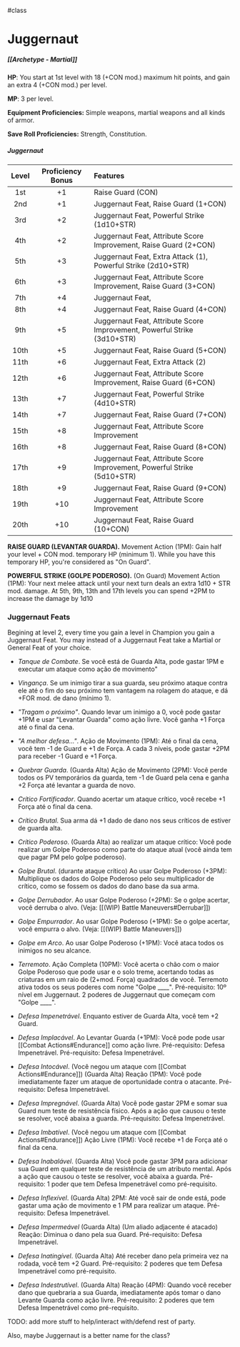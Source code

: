 #class 
# Juggernaut
##### [[Archetype - Martial]]

**HP**: You start at 1st level with 18 (+CON mod.) maximum hit points, and gain an extra 4 (+CON mod.) per level.

**MP**: 3 per level.

**Equipment Proficiencies:** Simple weapons, martial weapons and all kinds of armor.

**Save Roll Proficiencies:** Strength, Constitution.

##### Juggernaut
| Level | Proficiency Bonus | Features                                   |
|:-----:|:---:|:---------------------------------------------------------|
| 1st   | +1  | Raise Guard (CON)                                             |
| 2nd   | +1  | Juggernaut Feat, Raise Guard (1+CON)                      |
| 3rd   | +2  | Juggernaut Feat, Powerful Strike (1d10+STR)                                            |
| 4th   | +2  | Juggernaut Feat, Attribute Score Improvement, Raise Guard (2+CON)               |
| 5th   | +3  | Juggernaut Feat, Extra Attack (1), Powerful Strike (2d10+STR)             |
| 6th   | +3  | Juggernaut Feat, Attribute Score Improvement, Raise Guard (3+CON)               |
| 7th   | +4  | Juggernaut Feat,                       |
| 8th   | +4  | Juggernaut Feat, Raise Guard (4+CON)                                            |
| 9th   | +5  | Juggernaut Feat, Attribute Score Improvement, Powerful Strike (3d10+STR) |
| 10th  | +5  | Juggernaut Feat, Raise Guard (5+CON)                        |
| 11th  | +6  | Juggernaut Feat, Extra Attack (2)                          |
| 12th  | +6  | Juggernaut Feat, Attribute Score Improvement, Raise Guard (6+CON)               |
| 13th  | +7  | Juggernaut Feat, Powerful Strike (4d10+STR)                               |
| 14th  | +7  | Juggernaut Feat, Raise Guard (7+CON)                        |
| 15th  | +8  | Juggernaut Feat, Attribute Score Improvement               |
| 16th  | +8  | Juggernaut Feat, Raise Guard (8+CON)                                            |
| 17th  | +9  | Juggernaut Feat, Attribute Score Improvement, Powerful Strike (5d10+STR) |
| 18th  | +9  | Juggernaut Feat, Raise Guard (9+CON)                       |
| 19th  | +10 | Juggernaut Feat, Attribute Score Improvement               |
| 20th  | +10 | Juggernaut Feat, Raise Guard (10+CON)                                            |


**RAISE GUARD (LEVANTAR GUARDA).** Movement Action (1PM): Gain half your level + CON mod. temporary HP (minimum 1). While you have this temporary HP, you're considered as "On Guard".

**POWERFUL STRIKE (GOLPE PODEROSO).** (On Guard) Movement Action (1PM): Your next melee attack until your next turn deals an extra 1d10 + STR mod. damage. At 5th, 9th, 13th and 17th levels you can spend +2PM to increase the damage by 1d10

### Juggernaut Feats

Begining at level 2, every time you gain a level in Champion you gain a Juggernaut Feat. You may instead of a Juggernaut Feat take a Martial or General Feat of your choice.

- *Tanque de Combate*. Se você está de Guarda Alta, pode gastar 1PM e executar um ataque como ação de movimento"

- *Vingança*. Se um inimigo tirar a sua guarda, seu próximo ataque contra ele até o fim do seu próximo tem vantagem na rolagem do ataque, e dá +FOR mod. de dano (mínimo 1).

- *"Tragam o próximo"*. Quando levar um inimigo a 0, você pode gastar +1PM e usar "Levantar Guarda" como ação livre. Você ganha +1 Força até o final da cena.

- *"A melhor defesa..."*. Ação de Movimento (1PM): Até o final da cena, você tem -1 de Guard e +1 de Força. A cada 3 níveis, pode gastar +2PM para receber -1 Guard e +1 Força.

- *Quebrar Guarda*. (Guarda Alta) Ação de Movimento (2PM): Você perde todos os PV temporários da guarda, tem -1 de Guard pela cena e ganha +2 Força até levantar a guarda de novo.

- *Crítico Fortificador*. Quando acertar um ataque crítico, você recebe +1 Força até o final da cena.

- *Crítico Brutal*. Sua arma dá +1 dado de dano nos seus críticos de estiver de guarda alta.

- *Crítico Poderoso*. (Guarda Alta) ao realizar um ataque crítico: Você pode realizar um Golpe Poderoso como parte do ataque atual (você ainda tem que pagar PM pelo golpe poderoso).

-  *Golpe Brutal*. (durante ataque crítico) Ao usar Golpe Poderoso (+3PM): Multiplique os dados do Golpe Poderoso pelo seu multiplicador de crítico, como se fossem os dados do dano base da sua arma.

- *Golpe Derrubador*. Ao usar Golpe Poderoso (+2PM): Se o golpe acertar, você derruba o alvo. (Veja: [[(WIP) Battle Maneuvers#Derrubar]])

- *Golpe Empurrador*. Ao usar Golpe Poderoso (+1PM): Se o golpe acertar, você empurra o alvo. (Veja: [[(WIP) Battle Maneuvers]])

- *Golpe em Arco*. Ao usar Golpe Poderoso (+1PM): Você ataca todos os inimigos no seu alcance.

- *Terremoto*. Ação Completa (10PM): Você acerta o chão com o maior Golpe Poderoso que pode usar e o solo treme, acertando todas as criaturas em um raio de (2+mod. Força) quadrados de você. Terremoto ativa todos os seus poderes com nome "Golpe \_\_\_\_". Pré-requisito: 10º nível em Juggernaut. 2 poderes de Juggernaut que começam com "Golpe \_\_\_\_".

- *Defesa Impenetrável*. Enquanto estiver de Guarda Alta, você tem +2 Guard. 

- *Defesa Implacável*. Ao Levantar Guarda (+1PM): Você pode pode usar [[Combat Actions#Endurance]] como ação livre. Pré-requisito: Defesa Impenetrável. Pré-requisito: Defesa Impenetrável.

- *Defesa Intocável*. (Você negou um ataque com [[Combat Actions#Endurance]]) (Guarda Alta) Reação (1PM): Você pode imediatamente fazer um ataque de oportunidade contra o atacante. Pré-requisito: Defesa Impenetrável.

- *Defesa Impregnável*. (Guarda Alta) Você pode gastar 2PM e somar sua Guard num teste de resistência físico. Após a ação que causou o teste se resolver, você abaixa a guarda. Pré-requisito: Defesa Impenetrável.

- *Defesa Imbatível*. (Você negou um ataque com [[Combat Actions#Endurance]]) Ação Livre (1PM): Você recebe +1 de Força até o final da cena.

- *Defesa Inabalável*. (Guarda Alta) Você pode gastar 3PM para adicionar sua Guard em qualquer teste de resistência de um atributo mental. Após a ação que causou o teste se resolver, você abaixa a guarda. Pré-requisito: 1 poder que tem Defesa Impenetrável como pré-requisito.

- *Defesa Inflexível*. (Guarda Alta) 2PM: Até você sair de onde está, pode gastar uma ação de movimento e 1 PM para realizar um ataque. Pré-requisito: Defesa Impenetrável.

- *Defesa Impermeável* (Guarda Alta) (Um aliado adjacente é atacado) Reação: Diminua o dano pela sua Guard. Pré-requisito: Defesa Impenetrável.

- *Defesa Inatingível*. (Guarda Alta) Até receber dano pela primeira vez na rodada, você tem +2 Guard. Pré-requisito: 2 poderes que tem Defesa Impenetrável como pré-requisito.

- *Defesa Indestrutível*. (Guarda Alta) Reação (4PM): Quando você receber dano que quebraria a sua Guarda, imediatamente após tomar o dano Levante Guarda como ação livre. Pré-requisito: 2 poderes que tem Defesa Impenetrável como pré-requisito.


TODO: add more stuff to help/interact with/defend rest of party.

Also, maybe Juggernaut is a better name for the class?